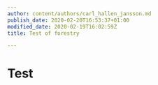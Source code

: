 ```yaml
---
author: content/authors/carl_hallen_jansson.md
publish_date: 2020-02-20T16:53:37+01:00
modified_date: 2020-02-19T16:02:59Z
title: Test of forestry

---
```

# Test